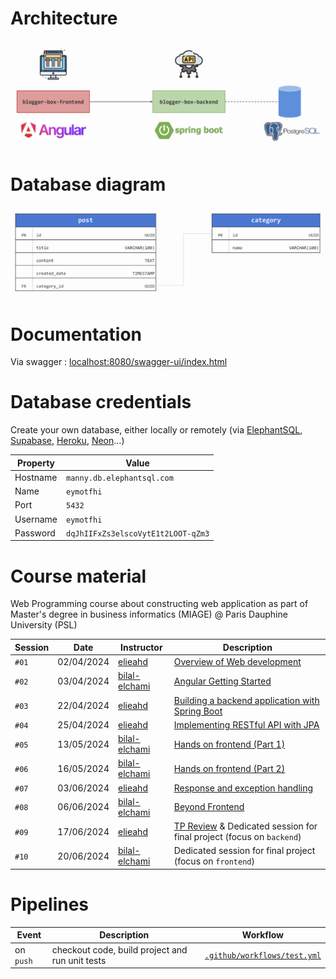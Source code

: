 # Architecture
<p align="center">
  <img src="docs/images/architecture.png" alt="architecture">
</p>

# Database diagram
<p align="center">
  <img src="docs/images/database.png" alt="database">
</p>

# Documentation 
Via swagger : [localhost:8080/swagger-ui/index.html](http://localhost:8080/swagger-ui/index.html#/)

# Database credentials
Create your own database, either locally or remotely (via [ElephantSQL](https://www.elephantsql.com/), [Supabase](https://supabase.com/), [Heroku](https://www.heroku.com/), [Neon](https://neon.tech/)...)

| Property | Value                              |
|----------|------------------------------------|
| Hostname | `manny.db.elephantsql.com`         |
| Name     | `eymotfhi`                         |
| Port     | `5432`                             |
| Username | `eymotfhi`                         |
| Password | `dqJhIIFxZs3elscoVytE1t2LOOT-qZm3` |

# Course material
Web Programming course about constructing web application as part of Master's degree in business informatics (MIAGE) @ Paris Dauphine University (PSL)

| Session | Date       | Instructor                                        | Description                                                                                                                                                    |
|---------|------------|---------------------------------------------------|----------------------------------------------------------------------------------------------------------------------------------------------------------------|
| `#01`   | 02/04/2024 | [elieahd](https://github.com/elieahd)             | [Overview of Web development](https://drive.google.com/file/d/11One7fJDrS5ji3vojavXtsX70_DcqRoM/view?usp=drive_link)                                           |
| `#02`   | 03/04/2024 | [bilal-elchami](https://github.com/bilal-elchami) | [Angular Getting Started](https://drive.google.com/file/d/1FzGDdODKGF6JPQkFPthgcJGCneJQdTVv/view?usp=drive_link)                                               |
| `#03`   | 22/04/2024 | [elieahd](https://github.com/elieahd)             | [Building a backend application with Spring Boot](https://drive.google.com/file/d/1t2Gca1C1giOdv3LYJIkvH_a4GfcPC38L/view?usp=drive_link)                       |
| `#04`   | 25/04/2024 | [elieahd](https://github.com/elieahd)             | [Implementing RESTful API with JPA](https://drive.google.com/file/d/1EKiskNB5uvD7SV2sKR-QN_Ae-QTBiJ1A/view?usp=drive_link)                                     |
| `#05`   | 13/05/2024 | [bilal-elchami](https://github.com/bilal-elchami) | [Hands on frontend (Part 1)](https://drive.google.com/file/d/1tMLBh7upGqAAG2b75dj0EAloimAoYrt7/view?usp=drive_link)                                            |
| `#06`   | 16/05/2024 | [bilal-elchami](https://github.com/bilal-elchami) | [Hands on frontend (Part 2)](https://drive.google.com/file/d/1XAzKjVyCffgJXh31g6Hri2OsL-UHBtH_/view?usp=drive_link)                                            |
| `#07`   | 03/06/2024 | [elieahd](https://github.com/elieahd)             | [Response and exception handling](https://drive.google.com/file/d/1dCUjRT1v-t7SEmIllgHiZ-1sgQ4czCbo/view?usp=drive_link)                                       |
| `#08`   | 06/06/2024 | [bilal-elchami](https://github.com/bilal-elchami) | [Beyond Frontend](https://drive.google.com/file/d/1fpZtw4BfP6jVqkjoaTR1FnDAYS8j0P2S/view?usp=drive_link)                                                       |
| `#09`   | 17/06/2024 | [elieahd](https://github.com/elieahd)             | [TP Review](https://drive.google.com/file/d/1bvqJL4A8vq73hJxQoB90ugS8lX8ijydE/view?usp=drive_link) & Dedicated session for final project (focus on `backend`)  |
| `#10`   | 20/06/2024 | [bilal-elchami](https://github.com/bilal-elchami) | Dedicated session for final project (focus on `frontend`)                                                                                                      |

# Pipelines
| Event     | Description                                     | Workflow                                                         |
|-----------|-------------------------------------------------|------------------------------------------------------------------|
| on `push` | checkout code, build project and run unit tests | [`.github/workflows/test.yml`](.github/workflows/build-test.yml) |